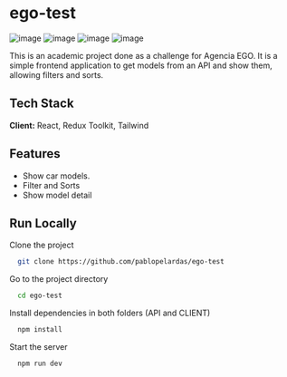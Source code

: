# ego-test
![image](https://user-images.githubusercontent.com/31576799/181654394-a90214af-1fee-4f3c-9c33-8a229ac6dde7.png)
![image](https://user-images.githubusercontent.com/31576799/181654444-7112e4bd-68a0-46d1-aafb-b7cb8ab381d3.png)
![image](https://user-images.githubusercontent.com/31576799/181654470-e3aa1005-92ea-4057-9d83-bc66fabb7d62.png)
![image](https://user-images.githubusercontent.com/31576799/181654671-528be6d5-7dad-477e-8165-98c2a4719e7c.png)


This is an academic project done as a challenge for Agencia EGO. It is a simple frontend application to get models from an API and show them, allowing filters and sorts.

## Tech Stack

**Client:** React, Redux Toolkit, Tailwind

## Features

- Show car models.
- Filter and Sorts
- Show model detail

## Run Locally

Clone the project

```bash
  git clone https://github.com/pablopelardas/ego-test
```

Go to the project directory

```bash
  cd ego-test
```

Install dependencies in both folders (API and CLIENT)

```bash
  npm install
```

Start the server

```bash
  npm run dev
```

